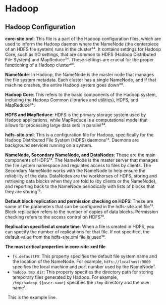 # Hadoop

## Hadoop Configuration

**core-site.xml**: This file is a part of the Hadoop configuration files, which are used to inform the Hadoop daemon where the NameNode (the centerpiece of an HDFS file system) runs in the cluster³⁴. It contains settings for Hadoop Core, such as I/O settings, that are common to HDFS (Hadoop Distributed File System) and MapReduce³⁴. These settings are crucial for the proper functioning of a Hadoop cluster³⁴.

**NameNode**: In Hadoop, the NameNode is the master node that manages the file system metadata. Each cluster has a single NameNode, and if that machine crashes, the entire Hadoop system goes down³⁴.

**Hadoop Core**: This refers to the basic components of the Hadoop system, including the Hadoop Common (libraries and utilities), HDFS, and MapReduce³⁴.

**HDFS and MapReduce**: HDFS is the primary storage system used by Hadoop applications, while MapReduce is a computational model that allows for processing large data sets in parallel³⁴.

**hdfs-site.xml**: This is a configuration file for Hadoop, specifically for the Hadoop Distributed File System (HDFS) daemons¹³. Daemons are background services running on a system.

**NameNode, Secondary NameNode, and DataNodes**: These are the main components of HDFS¹³. The NameNode is the master server that manages the file system namespace and regulates access to files by clients. The Secondary NameNode works with the NameNode to help ensure the reliability of the data. DataNodes are the workhorses of HDFS, storing and retrieving data blocks when they are told to (by clients or the NameNode), and reporting back to the NameNode periodically with lists of blocks that they are storing¹³.

**Default block replication and permission checking on HDFS**: These are some of the parameters that can be configured in the hdfs-site.xml file¹³. Block replication refers to the number of copies of data blocks. Permission checking refers to the access control on HDFS¹³.

**Replication specified at create time**: When a file is created in HDFS, you can specify the number of replications for that file. If not specified, the default value from the hdfs-site.xml file is used¹³.

**The most critical properties in core-site.xml file**  
-   `fs.defaultFS`: This property specifies the default file system name and the location of the NameNode. For example, `hdfs://localhost:9000` specifies the local machine and port number used by the NameNode¹.  
-   `hadoop.tmp.dir`: This property specifies the directory path for storing temporary files generated by Hadoop. For example, `/tmp/hadoop-${user.name}` specifies the `/tmp` directory and the user name¹.

&nbsp; This is the example line.
